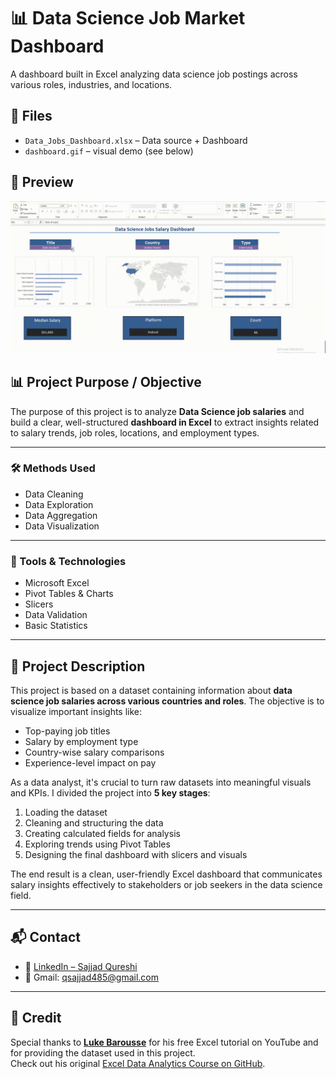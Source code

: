 # 📊 Data Science Job Market Dashboard

A dashboard built in Excel analyzing data science job postings across various roles, industries, and locations.

## 📁 Files
- `Data_Jobs_Dashboard.xlsx` – Data source + Dashboard
- `dashboard.gif` – visual demo (see below)

## 👀 Preview
![Dashboard](https://github.com/Sajjad-Qureshi/Data-Science-Jobs-Salary-Dashboard/blob/main/Dashboard.gif?raw=true)

## 📊 Project Purpose / Objective  
The purpose of this project is to analyze **Data Science job salaries** and build a clear, well-structured **dashboard in Excel** to extract insights related to salary trends, job roles, locations, and employment types.

---

### 🛠️ Methods Used
- Data Cleaning  
- Data Exploration  
- Data Aggregation  
- Data Visualization

---

### 🧰 Tools & Technologies
- Microsoft Excel  
- Pivot Tables & Charts  
- Slicers  
- Data Validation  
- Basic Statistics

---

## 📁 Project Description  
This project is based on a dataset containing information about **data science job salaries across various countries and roles**. The objective is to visualize important insights like:

- Top-paying job titles  
- Salary by employment type  
- Country-wise salary comparisons  
- Experience-level impact on pay

As a data analyst, it's crucial to turn raw datasets into meaningful visuals and KPIs. I divided the project into **5 key stages**:

1. Loading the dataset  
2. Cleaning and structuring the data  
3. Creating calculated fields for analysis  
4. Exploring trends using Pivot Tables  
5. Designing the final dashboard with slicers and visuals

The end result is a clean, user-friendly Excel dashboard that communicates salary insights effectively to stakeholders or job seekers in the data science field.

---

## 📬 Contact  
- 🔗 [LinkedIn – Sajjad Qureshi](https://www.linkedin.com/in/Sajjad-Qureshi/)  
- 📧 Gmail: qsajjad485@gmail.com  

---

## 🙏 Credit  
Special thanks to **[Luke Barousse](https://www.youtube.com/@LukeBarousse)** for his free Excel tutorial on YouTube and for providing the dataset used in this project.  
Check out his original [Excel Data Analytics Course on GitHub](https://github.com/lukebarousse/Excel_Data_Analytics_Course).

